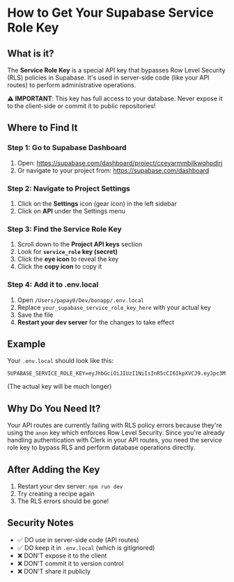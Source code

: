 # How to Get Your Supabase Service Role Key

## What is it?

The **Service Role Key** is a special API key that bypasses Row Level Security (RLS) policies in Supabase. It's used in server-side code (like your API routes) to perform administrative operations.

**⚠️ IMPORTANT**: This key has full access to your database. Never expose it to the client-side or commit it to public repositories!

## Where to Find It

### Step 1: Go to Supabase Dashboard
1. Open: https://supabase.com/dashboard/project/cceyarmmbilkwqhpdirj
2. Or navigate to your project from: https://supabase.com/dashboard

### Step 2: Navigate to Project Settings
1. Click on the **Settings** icon (gear icon) in the left sidebar
2. Click on **API** under the Settings menu

### Step 3: Find the Service Role Key
1. Scroll down to the **Project API keys** section
2. Look for **`service_role` key (secret)**
3. Click the **eye icon** to reveal the key
4. Click the **copy icon** to copy it

### Step 4: Add it to .env.local
1. Open `/Users/papay0/Dev/bonapp/.env.local`
2. Replace `your_supabase_service_role_key_here` with your actual key
3. Save the file
4. **Restart your dev server** for the changes to take effect

## Example

Your `.env.local` should look like this:

```env
SUPABASE_SERVICE_ROLE_KEY=eyJhbGciOiJIUzI1NiIsInR5cCI6IkpXVCJ9.eyJpc3M...
```

(The actual key will be much longer)

## Why Do You Need It?

Your API routes are currently failing with RLS policy errors because they're using the `anon` key which enforces Row Level Security. Since you're already handling authentication with Clerk in your API routes, you need the service role key to bypass RLS and perform database operations directly.

## After Adding the Key

1. Restart your dev server: `npm run dev`
2. Try creating a recipe again
3. The RLS errors should be gone!

## Security Notes

- ✅ DO use in server-side code (API routes)
- ✅ DO keep it in `.env.local` (which is gitignored)
- ❌ DON'T expose it to the client
- ❌ DON'T commit it to version control
- ❌ DON'T share it publicly
